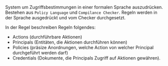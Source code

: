 System um Zugriffsbestimmungen in einer formalen Sprache auszudrücken.
Bestehen aus `Policy Language` und `Compilance Checker`.
Regeln werden in der Sprache ausgedrückt und vom Checker durchgesetzt.

In der Regel beschreiben Regeln folgendes:

- Actions (durchführbare Aktionen)
- Principals (Entitäten, die Aktionen durchführen können)
- Policies (präsize Anordnungen, welche Action von welcher Principal durchgeführt werden darf)
- Credentials (Dokumente, die Principals Zugriff auf Aktionen gewähren).